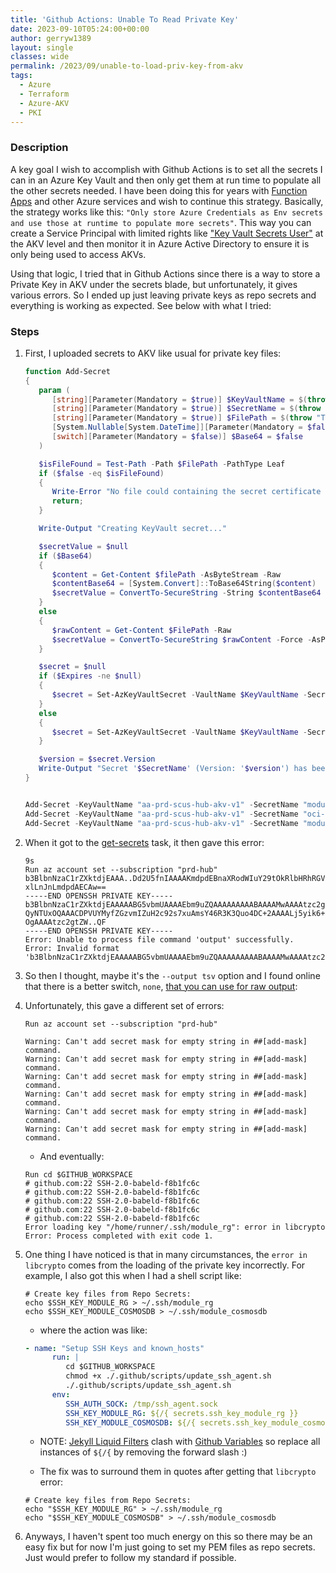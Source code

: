 ```yaml
---
title: 'Github Actions: Unable To Read Private Key'
date: 2023-09-10T05:24:00+00:00
author: gerryw1389
layout: single
classes: wide
permalink: /2023/09/unable-to-load-priv-key-from-akv
tags:
  - Azure
  - Terraform
  - Azure-AKV
  - PKI
---
```

<!--more-->

### Description

A key goal I wish to accomplish with Github Actions is to set all the secrets I can in an Azure Key Vault and then only get them at run time to populate all the other secrets needed. I have been doing this for years with [Function Apps](https://automationadmin.com/2021/01/function-apps-get-secrets/) and other Azure services and wish to continue this strategy. Basically, the strategy works like this: `"Only store Azure Credentials as Env secrets and use those at runtime to populate more secrets"`. This way you can create a Service Principal with limited rights like ["Key Vault Secrets User"](https://learn.microsoft.com/en-us/azure/role-based-access-control/built-in-roles#key-vault-secrets-user) at the AKV level and then monitor it in Azure Active Directory to ensure it is only being used to access AKVs. 

Using that logic, I tried that in Github Actions since there is a way to store a Private Key in AKV under the secrets blade, but unfortunately, it gives various errors. So I ended up just leaving private keys as repo secrets and everything is working as expected. See below with what I tried:

### Steps

1. First, I uploaded secrets to AKV like usual for private key files:

   ```powershell
   function Add-Secret
   {
      param (
         [string][Parameter(Mandatory = $true)] $KeyVaultName = $(throw "The path to the file is required."),
         [string][Parameter(Mandatory = $true)] $SecretName = $(throw "The path to the file is required."),
         [string][Parameter(Mandatory = $true)] $FilePath = $(throw "The path to the file is required."),
         [System.Nullable[System.DateTime]][Parameter(Mandatory = $false)] $Expires,
         [switch][Parameter(Mandatory = $false)] $Base64 = $false
      )

      $isFileFound = Test-Path -Path $FilePath -PathType Leaf
      if ($false -eq $isFileFound)
      {
         Write-Error "No file could containing the secret certificate at '$FilePath'"
         return;
      }

      Write-Output "Creating KeyVault secret..."

      $secretValue = $null
      if ($Base64)
      {
         $content = Get-Content $filePath -AsByteStream -Raw
         $contentBase64 = [System.Convert]::ToBase64String($content)
         $secretValue = ConvertTo-SecureString -String $contentBase64 -Force -AsPlainText
      }
      else
      {
         $rawContent = Get-Content $FilePath -Raw
         $secretValue = ConvertTo-SecureString $rawContent -Force -AsPlainText
      }

      $secret = $null
      if ($Expires -ne $null)
      {
         $secret = Set-AzKeyVaultSecret -VaultName $KeyVaultName -SecretName $SecretName -SecretValue $secretValue -Expires $Expires -ErrorAction Stop
      }
      else
      {
         $secret = Set-AzKeyVaultSecret -VaultName $KeyVaultName -SecretName $SecretName -SecretValue $secretValue -ErrorAction Stop
      }

      $version = $secret.Version
      Write-Output "Secret '$SecretName' (Version: '$version') has been created."
   }


   Add-Secret -KeyVaultName "aa-prd-scus-hub-akv-v1" -SecretName "module-cosmosdb-key" -FilePath "C:\scripts\cosmosdb.txt"
   Add-Secret -KeyVaultName "aa-prd-scus-hub-akv-v1" -SecretName "oci-source-provider-key" -FilePath "C:\scripts\oci.txt"
   Add-Secret -KeyVaultName "aa-prd-scus-hub-akv-v1" -SecretName "module-rg-key" -FilePath "C:\scripts\rg.txt"
   ```

1. When it got to the [get-secrets](https://github.com/AutomationAdmin-Com/sic.template/blob/484737f27f67780c6a35a5c7288a230efec4d5c7/.github/workflows/main.yml#L111) task, it then gave this error:

   ```escape
   9s
   Run az account set --subscription "prd-hub"
   b3BlbnNzaC1rZXktdjEAAA..Dd2U5fnIAAAAKmdpdEBnaXRodWIuY29tOkRlbHRhRGVudGFsQ0EvbW9kdW
   xlLnJnLmdpdAECAw==
   -----END OPENSSH PRIVATE KEY-----
   b3BlbnNzaC1rZXktdjEAAAAABG5vbmUAAAAEbm9uZQAAAAAAAAABAAAAMwAAAAtzc2gtZW
   QyNTUxOQAAACDPVUYMyfZGzvmIZuH2c92s7xuAmsY46R3K3Quo4DC+2AAAALj5yik6+cop
   OgAAAAtzc2gtZW..QF
   -----END OPENSSH PRIVATE KEY-----
   Error: Unable to process file command 'output' successfully.
   Error: Invalid format 'b3BlbnNzaC1rZXktdjEAAAAABG5vbmUAAAAEbm9uZQAAAAAAAAABAAAAMwAAAAtzc2gtZW
   ```

1. So then I thought, maybe it's the `--output tsv` option and I found online that there is a better switch, `none`, [that you can use for raw output](https://learn.microsoft.com/en-us/cli/azure/format-output-azure-cli#none-output-format):

1. Unfortunately, this gave a different set of errors:

   ```escape
   Run az account set --subscription "prd-hub"
   
   Warning: Can't add secret mask for empty string in ##[add-mask] command.
   Warning: Can't add secret mask for empty string in ##[add-mask] command.
   Warning: Can't add secret mask for empty string in ##[add-mask] command.
   Warning: Can't add secret mask for empty string in ##[add-mask] command.
   Warning: Can't add secret mask for empty string in ##[add-mask] command.
   Warning: Can't add secret mask for empty string in ##[add-mask] command.
   ```

   - And eventually:

   ```escape
   Run cd $GITHUB_WORKSPACE
   # github.com:22 SSH-2.0-babeld-f8b1fc6c
   # github.com:22 SSH-2.0-babeld-f8b1fc6c
   # github.com:22 SSH-2.0-babeld-f8b1fc6c
   # github.com:22 SSH-2.0-babeld-f8b1fc6c
   # github.com:22 SSH-2.0-babeld-f8b1fc6c
   Error loading key "/home/runner/.ssh/module_rg": error in libcrypto
   Error: Process completed with exit code 1.
   ```

1. One thing I have noticed is that in many circumstances, the `error in libcrypto` comes from the loading of the private key incorrectly. For example, I also got this when I had a shell script like:

   ```shell
   # Create key files from Repo Secrets:
   echo $SSH_KEY_MODULE_RG > ~/.ssh/module_rg
   echo $SSH_KEY_MODULE_COSMOSDB > ~/.ssh/module_cosmosdb
   ```
  
   - where the action was like:

   ```yaml
   - name: "Setup SSH Keys and known_hosts"
         run: |
            cd $GITHUB_WORKSPACE
            chmod +x ./.github/scripts/update_ssh_agent.sh
            ./.github/scripts/update_ssh_agent.sh
         env:
            SSH_AUTH_SOCK: /tmp/ssh_agent.sock
            SSH_KEY_MODULE_RG: ${/{ secrets.ssh_key_module_rg }}
            SSH_KEY_MODULE_COSMOSDB: ${/{ secrets.ssh_key_module_cosmosdb }}
   ```

   - NOTE: [Jekyll Liquid Filters](https://jekyllrb.com/docs/liquid/filters/) clash with [Github Variables](https://docs.github.com/en/actions/learn-github-actions/variables#using-contexts-to-access-variable-values) so replace all instances of `${/{` by removing the forward slash :)


   - The fix was to surround them in quotes after getting that `libcrypto` error:

   ```shell
   # Create key files from Repo Secrets:
   echo "$SSH_KEY_MODULE_RG" > ~/.ssh/module_rg
   echo "$SSH_KEY_MODULE_COSMOSDB" > ~/.ssh/module_cosmosdb
   ```

1. Anyways, I haven't spent too much energy on this so there may be an easy fix but for now I'm just going to set my PEM files as repo secrets. Just would prefer to follow my standard if possible.
